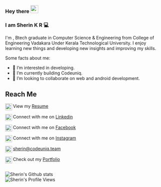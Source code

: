 
### Hey there <img src="https://media.giphy.com/media/hvRJCLFzcasrR4ia7z/giphy.gif" width="25px">
### I am Sherin K R :computer:

I'm , Btech graduate in Computer Science & Engineering from College of Engineering Vadakara Under Kerala Technological University. I enjoy learning new things and developing new insights and improving my skills.

Some facts about me:

- 👀 I’m interested in developing.
- 🌱 I’m currently building Codeuniq.
- 💞️ I’m looking to collaborate on web and android development.


## Reach Me

<img align="left" alt="Sherin's Resume" width="22px" src="https://www.flaticon.com/svg/static/icons/svg/2427/2427466.svg" /> View my [Resume](https://sherinkr.github.io/files/SherinKR_Resume.pdf) <br><br>
<img align="left" alt="Sherin's LinkdeIn" width="22px" src="https://cdn.jsdelivr.net/npm/simple-icons@v3/icons/linkedin.svg" /> Connect with me on [Linkedin](https://www.linkedin.com/in/sherin-k-r-544970157) <br><br>
<img align="left" alt="Sherin's Facebook" width="22px" src="https://cdn.jsdelivr.net/npm/simple-icons@v3/icons/facebook.svg" /> Connect with me on [Facebook](https://www.facebook.com/sherinkrpayyoli/) <br><br>
<img align="left" alt="Sherin's Instagram" width="22px" src="https://cdn.jsdelivr.net/npm/simple-icons@3.13.0/icons/instagram.svg" /> Connect with me on [Instagram](https://www.instagram.com/sherin_kr) <br><br>
<img align="left" alt="Sherin's Mail" width="22px" src="https://cdn.jsdelivr.net/npm/simple-icons@3.7.0/icons/gmail.svg" /> sherin@codeuniq.team
<br><br>
<img align="left" alt="Sherin's Portfolio" width="22px" src="https://cdn.jsdelivr.net/npm/simple-icons@3.7.0/icons/googlechrome.svg" /> Check out my <a target="_blank" href="https://sherinkr.github.io">Portfolio</a>
<br><br>

![Sherin's Github stats](https://github-readme-stats.vercel.app/api?username=SherinKR&show_icons=true&title_color=74ff0a&icon_color=74ff0a&text_color=9f9f9f&bg_color=2D2D2D)
<br><img align="left" alt="Sherin's Profile Views" src="https://en3cr4pl7lyoesr.m.pipedream.net">
